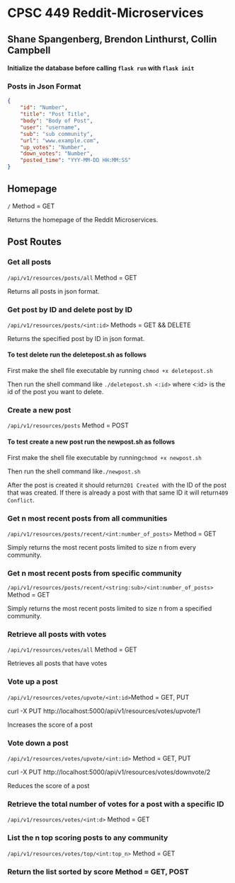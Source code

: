 # CPSC 449 Reddit-Microservices

## Shane Spangenberg, Brendon Linthurst, Collin Campbell

#### Initialize the database before calling ```flask run``` with ```flask init```

### Posts in Json Format

```json
{
    "id": "Number",
    "title": "Post Title",
    "body": "Body of Post",
    "user": "username",
    "sub": "sub community",
    "url": "www.example.com",
    "up_votes": "Number",
    "down_votes": "Number",
    "posted_time": "YYY-MM-DD HH:MM:SS"
}
```
## Homepage

```/``` Method = GET

Returns the homepage of the Reddit Microservices.


## Post Routes


### Get all posts

```/api/v1/resources/posts/all``` Method = GET

Returns all posts in json format.

### Get post by ID and delete post by ID

```/api/v1/resources/posts/<int:id>``` Methods = GET && DELETE

Returns the specified post by ID in json format.

#### To test delete run the deletepost.sh as follows

First make the shell file executable by running ```chmod +x deletepost.sh```

Then run the shell command like ```./deletepost.sh <:id>``` where <:id> is the id of the post you want to delete.


### Create a new post

```/api/v1/resources/posts``` Method = POST

#### To test create a new post run the newpost.sh as follows

First make the shell file executable by running```chmod +x newpost.sh```

Then run the shell command like```./newpost.sh```

After the post is created it should return```201 Created ```with the ID of the post that was created. If there is already a post with that same ID it will return```409 Conflict```. 

### Get n most recent posts from all communities

```/api/v1/resources/posts/recent/<int:number_of_posts>``` Method = GET

Simply returns the most recent posts limited to size n from every community.

### Get n most recent posts from specific community

```/api/v1/resources/posts/recent/<string:sub>/<int:number_of_posts>``` Method = GET

Simply returns the most recent posts limited to size n from a specified community.

### Retrieve all posts with votes

```/api/v1/resources/votes/all``` Method = GET

Retrieves all posts that have votes

### Vote up a post

```/api/v1/resources/votes/upvote/<int:id>```Method = GET, PUT

curl -X PUT http://localhost:5000/api/v1/resources/votes/upvote/1

Increases the score of a post

### Vote down a post

```/api/v1/resources/votes/upvote/<int:id>``` Method = GET, PUT

curl -X PUT http://localhost:5000/api/v1/resources/votes/downvote/2

Reduces the score of a post

### Retrieve the total number of votes for a post with a specific ID

```/api/v1/resources/votes/<int:d>``` Method = GET

### List the n top scoring posts to any community

```/api/v1/resources/votes/top/<int:top_n>``` Method = GET

### Return the list sorted by score Method = GET, POST

```/api/v1/resources/votes/highscore Method = GET, POST


